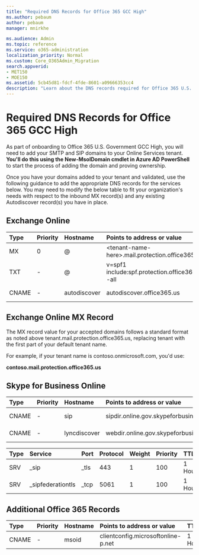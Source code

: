 ```yaml
---
title: "Required DNS Records for Office 365 GCC High"
ms.author: pebaum
author: pebaum
manager: mnirkhe

ms.audience: Admin
ms.topic: reference
ms.service: o365-administration
localization_priority: Normal
ms.custom: Core_O365Admin_Migration
search.appverid:
- MET150
- MOE150
ms.assetid: 5cb45d81-fdcf-4fde-8601-a09666353cc4
description: "Learn about the DNS records required for Office 365 U.S. Government GCC High. "
---
```


# Required DNS Records for Office 365 GCC High

As part of onboarding to Office 365 U.S. Government GCC High, you will need to add your SMTP and SIP domains to your Online Services tenant. **You'll do this using the New-MsolDomain cmdlet in Azure AD PowerShell** to start the process of adding the domain and proving ownership. 
  
Once you have your domains added to your tenant and validated, use the following guidance to add the appropriate DNS records for the services below. You may need to modify the below table to fit your organization's needs with respect to the inbound MX record(s) and any existing Autodiscover record(s) you have in place.
  
## Exchange Online

|**Type**|**Priority**|**Hostname**|**Points to address or value**|**TTL**|
|:-----|:-----|:-----|:-----|:-----|
|MX  <br/> |0  <br/> |@  <br/> |\<tenant-name-here\>.mail.protection.office365.us  <br/> |1 Hour  <br/> |
|TXT  <br/> |-  <br/> |@  <br/> |v=spf1 include:spf.protection.office365.us -all  <br/> |1 Hour  <br/> |
|CNAME  <br/> |-  <br/> |autodiscover  <br/> |autodiscover.office365.us  <br/> |1 Hour  <br/> |
   
## Exchange Online MX Record

The MX record value for your accepted domains follows a standard format as noted above tenant.mail.protection.office365.us, replacing tenant with the first part of your default tenant name. 
  
For example, if your tenant name is contoso.onmicrosoft.com, you'd use:
  
 **contoso.mail.protection.office365.us**
  
## Skype for Business Online

|**Type**|**Priority**|**Hostname**|**Points to address or value**|**TTL**|
|:-----|:-----|:-----|:-----|:-----|
|CNAME  <br/> |-  <br/> |sip  <br/> |sipdir.online.gov.skypeforbusiness.us  <br/> |1 Hour  <br/> |
|CNAME  <br/> |-  <br/> |lyncdiscover  <br/> |webdir.online.gov.skypeforbusiness.us  <br/> |1 Hour  <br/> |
   
|**Type**|**Service**|**Port**|**Protocol**|**Weight**|**Priority**|**TTL**|**Name**|**Target**|
|:-----|:-----|:-----|:-----|:-----|:-----|:-----|:-----|:-----|
|SRV  <br/> |_sip  <br/> |_tls  <br/> |443  <br/> |1  <br/> |100  <br/> |1 Hour  <br/> |@  <br/> |sipdir.online.gov.skypeforbusiness.us  <br/> |
|SRV  <br/> |_sipfederationtls  <br/> |_tcp  <br/> |5061  <br/> |1  <br/> |100  <br/> |1 Hour  <br/> |@  <br/> |sipfed.online.gov.skypeforbusiness.us  <br/> |
   
## Additional Office 365 Records

|**Type**|**Priority**|**Hostname**|**Points to address or value**|**TTL**|
|:-----|:-----|:-----|:-----|:-----|
|CNAME  <br/> |-  <br/> |msoid  <br/> |clientconfig.microsoftonline-p.net  <br/> |1 Hour  <br/> |
   

